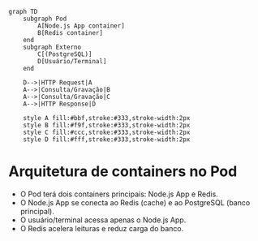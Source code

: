 ```mermaid
graph TD
    subgraph Pod
        A[Node.js App container]
        B[Redis container]
    end
    subgraph Externo
        C[(PostgreSQL)]
        D[Usuário/Terminal]
    end

    D-->|HTTP Request|A
    A-->|Consulta/Gravação|B
    A-->|Consulta/Gravação|C
    A-->|HTTP Response|D

    style A fill:#bbf,stroke:#333,stroke-width:2px
    style B fill:#f9f,stroke:#333,stroke-width:2px
    style C fill:#ccc,stroke:#333,stroke-width:2px
    style D fill:#fff,stroke:#333,stroke-width:2px
```

# Arquitetura de containers no Pod

- O Pod terá dois containers principais: Node.js App e Redis.
- O Node.js App se conecta ao Redis (cache) e ao PostgreSQL (banco principal).
- O usuário/terminal acessa apenas o Node.js App.
- O Redis acelera leituras e reduz carga do banco.
